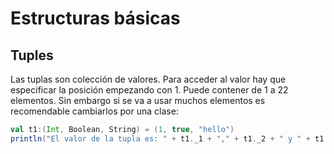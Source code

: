# Estructuras básicas

## Tuples

Las tuplas son colección de valores. Para acceder al valor hay que especificar la posición empezando con 1. Puede contener de 1 a 22 elementos. Sin embargo si se va a usar muchos elementos es recomendable cambiarlos por una clase:


```scala
val t1:(Int, Boolean, String) = (1, true, "hello")
println("El valor de la tupla es: " + t1._1 + "," + t1._2 + " y " + t1._3)
```
